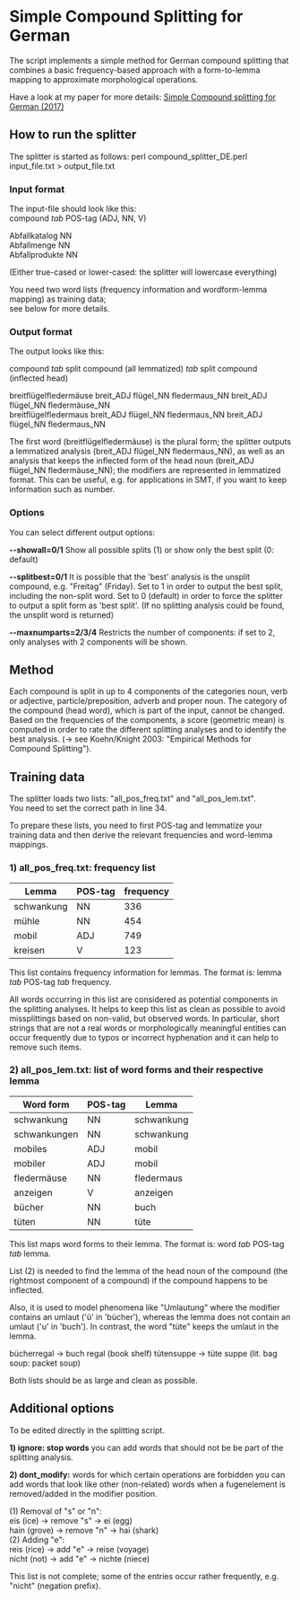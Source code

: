 # Simple Compound Splitting for German

The script implements a simple method for German compound splitting that combines a basic frequency-based approach with a form-to-lemma mapping to approximate morphological operations.

Have a look at my paper for more details:
[Simple Compound splitting for German (2017)](https://www.aclweb.org/anthology/W17-1722/)

## How to run the splitter

The splitter is started as follows:
perl compound_splitter_DE.perl input_file.txt > output_file.txt


### Input format 
The input-file should look like this: \
compound *tab* POS-tag (ADJ, NN, V) 

Abfallkatalog NN  \
Abfallmenge  NN  \
Abfallprodukte NN 

(Either true-cased or lower-cased: the splitter will lowercase everything)

You need two word lists (frequency information and wordform-lemma mapping) as training data; \
see below for more details.


### Output format

The output looks like this:

compound *tab* split compound (all lemmatized) *tab* split compound (inflected head)

breitflügelfledermäuse	breit_ADJ flügel_NN fledermaus_NN	breit_ADJ flügel_NN fledermäuse_NN \
breitflügelfledermaus	breit_ADJ flügel_NN fledermaus_NN	breit_ADJ flügel_NN fledermaus_NN

The first word (breitflügelfledermäuse) is the plural form; the splitter outputs a lemmatized analysis
(breit_ADJ flügel_NN fledermaus_NN), as well as an analysis that keeps the inflected form of the head
noun (breit_ADJ flügel_NN fledermäuse_NN); the modifiers are represented in lemmatized format.
This can be useful, e.g. for applications in SMT, if you want to keep information such as number.


### Options 

You can select different output options:

**--showall=0/1**
Show all possible splits (1) or show only the best split (0: default)

**--splitbest=0/1**
It is possible that the 'best' analysis is the unsplit compound, e.g. "Freitag" (Friday).
Set to 1 in order to output the best split, including the non-split word.
Set to 0 (default) in order to force the splitter to output a split form as 'best split'.
(If no splitting analysis could be found, the unsplit word is returned)

**--maxnumparts=2/3/4**
Restricts the number of components: if set to 2, only analyses with 2 components will be shown.


## Method
Each compound is split in up to 4 components of the categories noun, verb or adjective,
particle/preposition, adverb and proper noun.
The category of the compound (head word), which is part of the input, cannot be changed.
Based on the frequencies of the components, a score (geometric mean) is computed in
order to rate the different splitting analyses and to identify the best analysis.
(-> see Koehn/Knight 2003: "Empirical Methods for Compound Splitting").


## Training data

The splitter loads two lists: "all_pos_freq.txt" and "all_pos_lem.txt". \
You need to set the correct path in line 34.

To prepare these lists, you need to first POS-tag and lemmatize your training data and then derive the relevant frequencies and word-lemma mappings.

### 1) all_pos_freq.txt: frequency list

Lemma | POS-tag | frequency
------|---------|----------
schwankung  |    NN   |   336 
mühle |  NN  |    454  
mobil |  ADJ   |  749 
kreisen	 | V  |	123

This list contains frequency information for lemmas.
The format is: lemma *tab* POS-tag *tab* frequency.

All words occurring in this list are considered as potential components in the splitting analyses.
It helps to keep this list as clean as possible to avoid missplittings based on non-valid,
but observed words.
In particular, short strings that are not a real words or morphologically meaningful entities
can occur frequently due to typos or incorrect hyphenation and it can help to remove such items.

### 2) all_pos_lem.txt: list of word forms and their respective lemma 

Word form | POS-tag | Lemma
----------|---------|------
schwankung   |   NN   |   schwankung
schwankungen |   NN  |    schwankung
mobiles	|	ADJ	| mobil
mobiler	|	ADJ |	mobil
fledermäuse |    NN  |     fledermaus
anzeigen  |    V   |    anzeigen
bücher  |	NN    |  buch
tüten	|	NN	| tüte

This list maps word forms to their lemma.
The format is: word *tab* POS-tag *tab* lemma.

List (2) is needed to find the lemma of the head noun of the compound 
(the rightmost component of a compound) if the compound happens to be inflected.

Also, it is used to model phenomena like "Umlautung" where the modifier contains an umlaut
('ü' in 'bücher'), whereas the lemma does not contain an umlaut ('u' in 'buch').
In contrast, the word "tüte" keeps the umlaut in the lemma.

bücherregal -> buch regal (book shelf)
tütensuppe -> tüte suppe (lit. bag soup: packet soup)

Both lists should be as large and clean as possible.

## Additional options

To be edited directly in the splitting script.

**1) ignore: stop words**
you can add words that should not be be part of the splitting analysis.


**2) dont_modify:** words for which certain operations are forbidden
you can add words that look like other (non-related) words when a fugenelement is removed/added
in the modifier position.

(1) Removal of "s" or "n": \
    eis (ice) -> remove "s" -> ei (egg) \
    hain (grove) -> remove "n" -> hai (shark) \
(2) Adding "e": \
    reis (rice) -> add "e" -> reise (voyage) \
    nicht (not) -> add "e" -> nichte (niece)

This list is not complete; some of the entries occur rather frequently, e.g. "nicht" (negation prefix).


